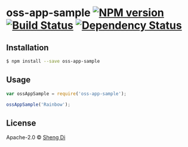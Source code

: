 # oss-app-sample [![NPM version][npm-image]][npm-url] [![Build Status][travis-image]][travis-url] [![Dependency Status][daviddm-image]][daviddm-url]
> 

## Installation

```sh
$ npm install --save oss-app-sample
```

## Usage

```js
var ossAppSample = require('oss-app-sample');

ossAppSample('Rainbow');
```
## License

Apache-2.0 © [Sheng Di]()


[npm-image]: https://badge.fury.io/js/oss-app-sample.svg
[npm-url]: https://npmjs.org/package/oss-app-sample
[travis-image]: https://travis-ci.org//oss-app-sample.svg?branch=master
[travis-url]: https://travis-ci.org//oss-app-sample
[daviddm-image]: https://david-dm.org//oss-app-sample.svg?theme=shields.io
[daviddm-url]: https://david-dm.org//oss-app-sample
